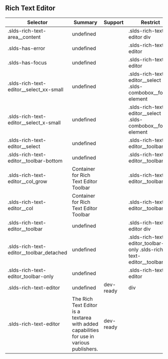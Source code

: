 

## Rich Text Editor

| Selector | Summary | Support | Restrict | Variant | Modifier |
|-------|-------|-------|-------|-------|-------|
| .slds-rich-text-area__content | undefined |   | .slds-rich-text-editor div |   |   |
| .slds-has-error | undefined |   | .slds-rich-text-editor |   | true |
| .slds-has-focus | undefined |   | .slds-rich-text-editor |   | true |
| .slds-rich-text-editor__select_xx-small | undefined |   | .slds-rich-text-editor__select .slds-combobox__form-element |   |   |
| .slds-rich-text-editor__select_x-small | undefined |   | .slds-rich-text-editor__select .slds-combobox__form-element |   |   |
| .slds-rich-text-editor__select | undefined |   | .slds-rich-text-editor__toolbar div |   |   |
| .slds-rich-text-editor__toolbar-bottom | undefined |   | .slds-rich-text-editor__toolbar |   |   |
| .slds-rich-text-editor__col_grow | Container for Rich Text Editor Toolbar |   | .slds-rich-text-editor__toolbar div |   |   |
| .slds-rich-text-editor__col | Container for Rich Text Editor Toolbar |   | .slds-rich-text-editor__toolbar div |   |   |
| .slds-rich-text-editor__toolbar | undefined |   | .slds-rich-text-editor div |   |   |
| .slds-rich-text-editor__toolbar_detached | undefined |   | .slds-rich-text-editor_toolbar-only .slds-rich-text-editor__toolbar |   |   |
| .slds-rich-text-editor_toolbar-only | undefined |   | .slds-rich-text-editor |   |   |
| .slds-rich-text-editor | undefined | dev-ready | div | true |   |
| .slds-rich-text-editor | The Rich Text Editor is a textarea with added capabilities for use in various publishers. | dev-ready |   |   |   |